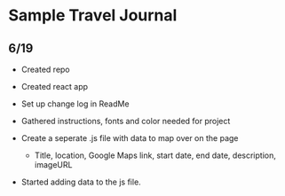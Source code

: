 # Sample Travel Journal

## 6/19
- Created repo
- Created react app
- Set up change log in ReadMe
- Gathered instructions, fonts and color needed for project

- Create a seperate .js file with data to map over on the page
    - Title, location, Google Maps link, start date, end date, description, imageURL 

- Started adding data to the js file.
